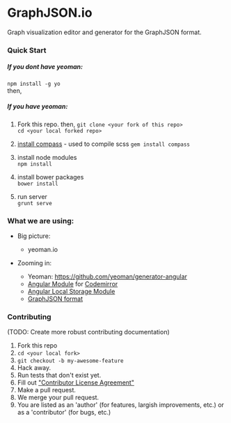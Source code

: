 GraphJSON.io
============

Graph visualization editor and generator for the GraphJSON format.

### Quick Start

##### If you dont have yeoman:
`npm install -g yo`    
then,

##### If you have yeoman:
1. Fork this repo.
then,
`git clone <your fork of this repo>`    
`cd <your local forked repo>`    

2. [install compass](http://compass-style.org/install/) - used to compile scss
`gem install compass`

3. install node modules    
`npm install`

4. install bower packages    
`bower install`

5. run server    
`grunt serve`

### What we are using:
* Big picture:
    * yeoman.io

* Zooming in:
    * Yeoman: https://github.com/yeoman/generator-angular
    * [Angular Module](https://github.com/angular-ui/ui-codemirror) for [Codemirror](http://codemirror.net/)
    * [Angular Local Storage Module](https://github.com/grevory/angular-local-storage)
    * [GraphJSON format](https://github.com/GraphAlchemist/GraphJSON)
    
### Contributing 
(TODO: Create more robust contributing documentation)    
1. Fork this repo    
2. `cd <your local fork>`     
3. `git checkout -b my-awesome-feature`    
4. Hack away.    
5. Run tests that don't exist yet.    
6. Fill out ["Contributor License Agreement"](https://docs.google.com/a/graphalchemist.com/forms/d/1xK8NWy86VXvrh8bRTe-HL964Q-bUn-nxcR6ZQJ5L_J0/viewform)    
7. Make a pull request.    
8. We merge your pull request.    
9. You are listed as an 'author' (for features, largish improvements, etc.) or as a 'contributor' (for bugs, etc.)    
